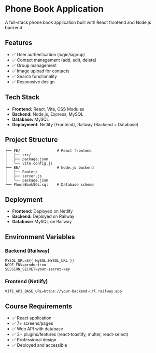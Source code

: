 # Phone Book Application

A full-stack phone book application built with React frontend and Node.js backend.

## Features

- ✅ User authentication (login/signup)
- ✅ Contact management (add, edit, delete)
- ✅ Group management
- ✅ Image upload for contacts
- ✅ Search functionality
- ✅ Responsive design

## Tech Stack

- **Frontend:** React, Vite, CSS Modules
- **Backend:** Node.js, Express, MySQL
- **Database:** MySQL
- **Deployment:** Netlify (Frontend), Railway (Backend + Database)

## Project Structure

```
├── FE/                 # React frontend
│   ├── src/
│   ├── package.json
│   └── vite.config.js
├── BE/                 # Node.js backend
│   ├── Router/
│   ├── server.js
│   └── package.json
└── PhoneBookSQL.sql    # Database schema
```

## Deployment

- **Frontend:** Deployed on Netlify
- **Backend:** Deployed on Railway
- **Database:** MySQL on Railway

## Environment Variables

### Backend (Railway)
```
MYSQL_URL=${{ MySQL.MYSQL_URL }}
NODE_ENV=production
SESSION_SECRET=your-secret-key
```

### Frontend (Netlify)
```
VITE_API_BASE_URL=https://your-backend-url.railway.app
```

## Course Requirements

- ✅ React application
- ✅ 7+ screens/pages
- ✅ Web API with database
- ✅ 3+ plugins/features (react-toastify, multer, react-select)
- ✅ Professional design
- ✅ Deployed and accessible
